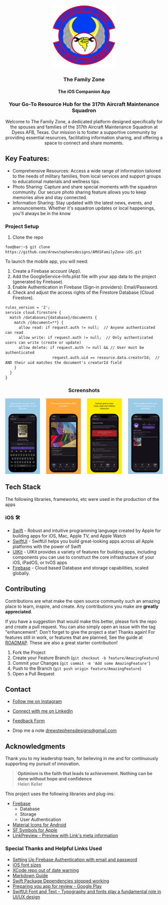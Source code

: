 <!-- PROJECT LOGO -->
<br />
<div align="center">
  <a href="https://www.dyess.af.mil/units/317th-airlift-wing/317th-aircraft-maintenance-squadron/">
    <img src="screenshots/amxs-hd.png" alt="Logo" width="200" height="200">
  </a>

  <h3 align="center">The Family Zone</h3>
  <h4 align="center">The iOS Companion App</h4>
  <h3 align="center"> Your Go-To Resource Hub for the 317th Aircraft Maintenance Squadron</h3>
  <p align="center">Welcome to The Family Zone, a dedicated platform designed specifically for the spouses and families of the 317th Aircraft Maintenance Squadron at Dyess AFB, Texas. Our mission is to foster a supportive community by providing essential resources, facilitating information sharing, and offering a space to connect and share moments.</p>
</div
<br />


## Key Features:
* Comprehensive Resources: Access a wide range of information tailored to the needs of military families, from local services and support groups to educational materials and wellness tips.
* Photo Sharing: Capture and share special moments with the squadron community. Our secure photo sharing feature allows you to keep memories alive and stay connected.
* Information Sharing: Stay updated with the latest news, events, and announcements. Whether it's squadron updates or local happenings, you'll always be in the know


### Project Setup
1. Clone the repo
```console
foo@bar:~$ git clone https://github.com/drewstephensdesigns/AMXSFamilyZone-iOS.git
```
To launch the mobile app, you will need:
1. Create a Firebase account (App).
2. Add the GoogleService-Info.plist file with your app data to the project (generated by Firebase).
3. Enable Authentication in Firebase (Sign-in providers): Email/Password.
4. Check and adjust the access rights of the Firestore Database (Cloud Firestore).

```
rules_version = '2';
service cloud.firestore {
  match /databases/{database}/documents {
    match /{document=**} {
      allow read: if request.auth != null;  // Anyone authenticated can read
      allow write: if request.auth != null;  // Only authenticated users can write (create or update)
      allow delete: if request.auth != null && // User must be authenticated
                     request.auth.uid == resource.data.creatorId;  // AND their uid matches the document's creatorId field
    }
  }
}
```

<!-- SCREENSHOTS -->
<h3 align="center">Screenshots</h3>
<div align="center"; style="width:100%; display:flex; justify-content:space-between;">
  <img src="screenshots/01.png" width=22% alt="Post">
  <img src="screenshots/02.png" width=22% alt="Explore">
  <img src="screenshots/03.png" width=22% alt="Resources">
  <img src="screenshots/04.png" width=22% alt="Profile">
</div>

## Tech Stack
The following libraries, frameworks, etc were used in the production of the apps

### iOS 🛠
- [Swift](https://www.apple.com/lae/swift/) - Robust and intuitive programming language created by Apple for building apps for iOS, Mac, Apple TV, and Apple Watch
- [SwiftUI](https://developer.apple.com/xcode/swiftui/) - SwiftUI helps you build great-looking apps across all Apple platforms with the power of Swift
- [UIKit](https://developer.apple.com/documentation/uikit) - UIKit provides a variety of features for building apps, including components you can use to construct the core infrastructure of your iOS, iPadOS, or tvOS apps
- [Firebase](https://firebase.google.com) - Cloud based Database and storage capabilities, scaled globally.

<!-- Contribute -->
## Contributing
Contributions are what make the open source community such an amazing place to learn, inspire, and create. Any contributions you make are **greatly appreciated**.

If you have a suggestion that would make this better, please fork the repo and create a pull request. You can also simply open an issue with the tag "enhancement".
Don't forget to give the project a star! Thanks again! For features still in work, or features that are planned, See the guide at [ROADMAP](https://github.com/drewstephensdesigns/AMXSFamilyZone/blob/main/ROADMAP.md).  These are also a great starter contribution!

1. Fork the Project
2. Create your Feature Branch (`git checkout -b feature/AmazingFeature`)
3. Commit your Changes (`git commit -m 'Add some AmazingFeature'`)
4. Push to the Branch (`git push origin feature/AmazingFeature`)
5. Open a Pull Request

<!-- CONTACT -->
## Contact

* [Follow me on Instagram](https://instagram.com/drewstephensdesigns)
* [Connect with me on LinkedIn](https://www.linkedin.com/in/drewstephens/)
* [Feedback Form](https://drewstephensdesigns.github.io/AMXSFamilyZone/contact)

* Drop me a note drewstephensdesigns@gmail.com

<!-- ACKNOWLEDGMENTS -->
## Acknowledgments
Thank you to my leadership team, for believing in me and for continuously supporting my pursuit of innovation.
> **Optimism is the faith that leads to achievement. Nothing can be done without hope and confidence** <br>
> Helen Keller

This project uses the following libraries and plug-ins:
* [Firebase](https://firebase.google.com)
  - Database
  - Storage
  - User Authentication
* [Material Icons for Android](https://fonts.google.com)
* [SF Symbols for Apple](https://developer.apple.com/sf-symbols/)
* [LinkPreview - Preview with Link's meta information](https://github.com/NuPlay/LinkPreview)

### Special Thanks and Helpful Links Used
* [Setting Up Firebase Authentication with email and password](https://medium.com/@mutebibrian256/firebase-authentication-with-email-and-password-in-android-using-kotlin-5fbe61ee6252)
* [iOS font sizes](https://gist.github.com/zacwest/916d31da5d03405809c4)
* [XCode repo out of date warning](https://stackoverflow.com/questions/48220681/xcode-the-local-repository-is-out-of-date)
* [Markdown Guide](https://docs.github.com/en/get-started/writing-on-github/getting-started-with-writing-and-formatting-on-github/basic-writing-and-formatting-syntax)
* [Swift Package Dependencies stopped working](https://stackoverflow.com/questions/69281786/local-swift-packages-stopped-working-in-xcode-13)
* [Preparing you app for review - Google Play](https://support.google.com/googleplay/android-developer/answer/9859455?#app_access)
* [SwiftUI Font and Text - Typography and fonts play a fundamental role in UI/UX design](https://www.swiftyplace.com/blog/swiftui-font-and-texts)
